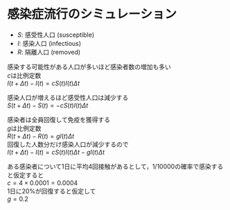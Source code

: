 # 感染症流行のシミュレーション

- $S$: 感受性人口 (susceptible)
- $I$: 感染人口 (infectious)
- $R$: 隔離人口 (removed)

感染する可能性がある人口が多いほど感染者数の増加も多い  
$c$は比例定数  
$I(t + \Delta t) - I(t) = cS(t)I(t)\Delta t$

感染人口が増えるほど感受性人口は減少する  
$S(t + \Delta t) - S(t) = -cS(t)I(t)\Delta t$

感染者は全員回復して免疫を獲得する  
$g$は比例定数  
$R(t + \Delta t) - R(t) = gI(t)\Delta t$  
回復した人数分だけ感染人口が減少するので  
$I(t + \Delta t) - I(t) = cS(t)I(t)\Delta t - gI(t)\Delta t$

ある感染者について1日に平均4回接触があるとして，1/10000の確率で感染すると仮定すると  
$c = 4 \times 0.0001 = 0.0004$  
1日に20%が回復すると仮定して  
$g = 0.2$
